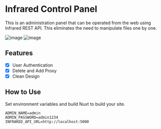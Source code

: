# Infrared Control Panel
This is an administration panel that can be operated from the web using Infrared REST API. This eliminates the need to manipulate files one by one.

![image](https://user-images.githubusercontent.com/61586841/199010105-e9c70335-84b9-45e5-95a1-bde58dd2b144.png)
![image](https://user-images.githubusercontent.com/61586841/199011229-9d873649-914b-4728-8fab-b6722329fbe4.png)


## Features
- [x] User Authentication
- [x] Delete and Add Proxy
- [x] Clean Design

## How to Use
Set environment variables and build Nuxt to build your site.
```
ADMIN_NAME=admin
ADMIN_PASSWORD=admin1234
INFRARED_API_URL=http://localhost:5000
```

